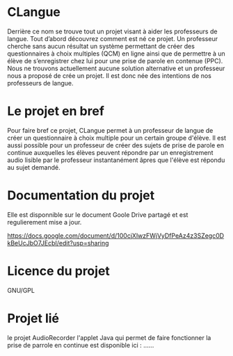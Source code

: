 CLangue
=======

Derrière ce nom se trouve tout un projet visant à aider les professeurs de langue. Tout d’abord découvrez comment est né ce projet. Un professeur cherche sans aucun résultat un système permettant  de créer des questionnaires à choix multiples (QCM) en ligne ainsi que de permettre à un élève de s’enregistrer chez lui pour une prise de parole en contenue (PPC). Nous ne trouvons actuellement aucune solution alternative et un professeur nous a proposé de crée un projet. Il est donc née des intentions de nos professeurs de langue.

Le projet en bref
================

Pour faire bref ce projet, CLangue permet à un professeur de langue de créer un questionnaire à choix multiple pour un certain groupe d'élève. Il est aussi possible pour un professeur de créer des sujets de prise de parole en continue auxquelles les élèves peuvent répondre par un enregistrement audio lisible par le professeur instantanément âpres que l'élève est répondu au sujet demandé. 

Documentation du projet
=======================

Elle est disponnible sur le document Goole Drive partagé et est regulierement mise a jour.

https://docs.google.com/document/d/100cjXlwzFWjVyDfPeAz4z3SZegc0DkBeUcJbO7JEcbI/edit?usp=sharing

Licence du projet 
=================

GNU/GPL

Projet lié
==========

le projet AudioRecorder l'applet Java qui permet de faire fonctionner la prise de parrole en continue est disponible ici :
......

